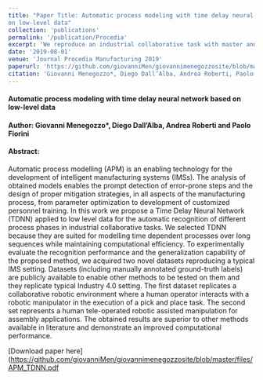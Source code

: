 ```yaml
---
title: "Paper Title: Automatic process modeling with time delay neural network based
on low-level data"
collection: 'publications'
permalink: '/publication/Procedia'
excerpt: 'We reproduce an industrial collaborative task with master and slave tecnology and with collaborative robots. We devolop an Automatic Process Model to recognize different phases of the process'
date: '2019-08-01'
venue: 'Journal Procedia Manufacturing 2019'
paperurl: 'https://github.com/giovanniMen/giovannimenegozzosite/blob/master/files/APM_TDNN.pdf'
citation: 'Giovanni Menegozzo*, Diego Dall’Alba, Andrea Roberti, Paolo Fiorini; <i>International Conference in Flexible Automation and Intelligent Manufacturing (FAIM)</i>.'
---
```


<h4>Automatic process modeling with time delay neural network based
on low-level data</h4>
<h4>Author: Giovanni Menegozzo*, Diego Dall’Alba, Andrea Roberti and Paolo Fiorini</h4>
<h4>Abstract:</h4> 
Automatic process modelling (APM) is an enabling technology for the development of intelligent manufacturing
systems (IMSs). The analysis of obtained models enables the prompt detection of error-prone steps and the design of
proper mitigation strategies, in all aspects of the manufacturing process, from parameter optimization to
development of customized personnel training. In this work we propose a Time Delay Neural Network (TDNN)
applied to low level data for the automatic recognition of different process phases in industrial collaborative tasks.
We selected TDNN because they are suited for modelling time dependent processes over long sequences while
maintaining computational efficiency. To experimentally evaluate the recognition performance and the
generalization capability of the proposed method, we acquired two novel datasets reproducing a typical IMS setting.
Datasets (including manually annotated ground-truth labels) are publicly available to enable other methods to be
tested on them and they replicate typical Industry 4.0 setting. The first dataset replicates a collaborative robotic
environment where a human operator interacts with a robotic manipulator in the execution of a pick and place task.
The second set represents a human tele-operated robotic assisted manipulation for assembly applications. The
obtained results are superior to other methods available in literature and demonstrate an improved computational
performance.

[Download paper here](https://github.com/giovanniMen/giovannimenegozzosite/blob/master/files/APM_TDNN.pdf
